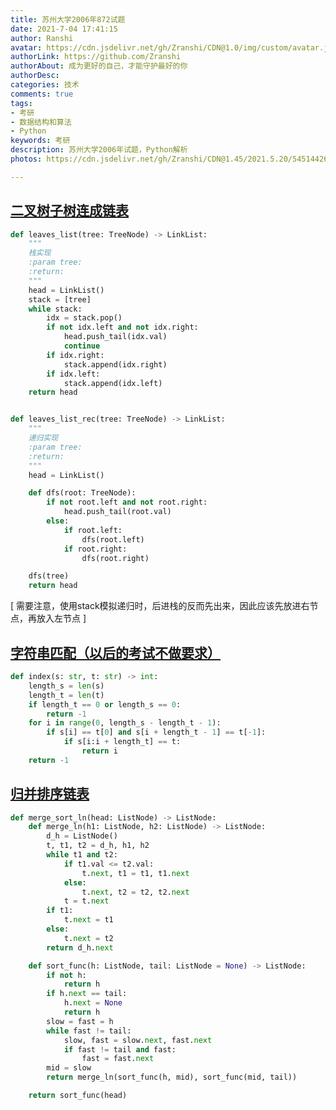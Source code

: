 ```yaml
---
title: 苏州大学2006年872试题 
date: 2021-7-04 17:41:15 
author: Ranshi
avatar: https://cdn.jsdelivr.net/gh/Zranshi/CDN@1.0/img/custom/avatar.jpg
authorLink: https://github.com/Zranshi
authorAbout: 成为更好的自己，才能守护最好的你 
authorDesc:
categories: 技术 
comments: true 
tags:
- 考研
- 数据结构和算法
- Python 
keywords: 考研 
description: 苏州大学2006年试题，Python解析
photos: https://cdn.jsdelivr.net/gh/Zranshi/CDN@1.45/2021.5.20/54514426_p0.jpg

---
```



## [二叉树子树连成链表](https://github.com/Zranshi/suda-problem/blob/master/src/2006/1.将二叉树的叶结点按照从左到右的顺序连成链表/main.py)

```Python
def leaves_list(tree: TreeNode) -> LinkList:
    """
    栈实现
    :param tree:
    :return:
    """
    head = LinkList()
    stack = [tree]
    while stack:
        idx = stack.pop()
        if not idx.left and not idx.right:
            head.push_tail(idx.val)
            continue
        if idx.right:
            stack.append(idx.right)
        if idx.left:
            stack.append(idx.left)
    return head


def leaves_list_rec(tree: TreeNode) -> LinkList:
    """
    递归实现
    :param tree: 
    :return: 
    """
    head = LinkList()

    def dfs(root: TreeNode):
        if not root.left and not root.right:
            head.push_tail(root.val)
        else:
            if root.left:
                dfs(root.left)
            if root.right:
                dfs(root.right)

    dfs(tree)
    return head
```

[ 需要注意，使用stack模拟递归时，后进栈的反而先出来，因此应该先放进右节点，再放入左节点 ]

## [字符串匹配（以后的考试不做要求）](https://github.com/Zranshi/suda-problem/blob/master/src/2006/2.串的模式匹配（首位匹配）/main.py)

```Python
def index(s: str, t: str) -> int:
    length_s = len(s)
    length_t = len(t)
    if length_t == 0 or length_s == 0:
        return -1
    for i in range(0, length_s - length_t - 1):
        if s[i] == t[0] and s[i + length_t - 1] == t[-1]:
            if s[i:i + length_t] == t:
                return i
    return -1
```

## [归并排序链表](https://github.com/Zranshi/suda-problem/blob/master/src/2006/3.归并排序单链表/main.py)

```Python
def merge_sort_ln(head: ListNode) -> ListNode:
    def merge_ln(h1: ListNode, h2: ListNode) -> ListNode:
        d_h = ListNode()
        t, t1, t2 = d_h, h1, h2
        while t1 and t2:
            if t1.val <= t2.val:
                t.next, t1 = t1, t1.next
            else:
                t.next, t2 = t2, t2.next
            t = t.next
        if t1:
            t.next = t1
        else:
            t.next = t2
        return d_h.next

    def sort_func(h: ListNode, tail: ListNode = None) -> ListNode:
        if not h:
            return h
        if h.next == tail:
            h.next = None
            return h
        slow = fast = h
        while fast != tail:
            slow, fast = slow.next, fast.next
            if fast != tail and fast:
                fast = fast.next
        mid = slow
        return merge_ln(sort_func(h, mid), sort_func(mid, tail))

    return sort_func(head)
```

